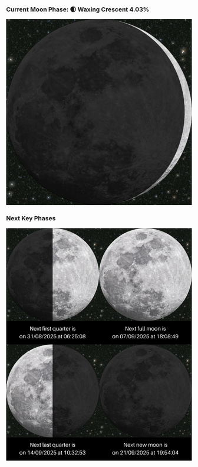 ### Current Moon Phase: 🌒 Waxing Crescent 4.03%
![Moon Phase](moonphase.png)
### Next Key Phases
![Gallery](gallery.png)